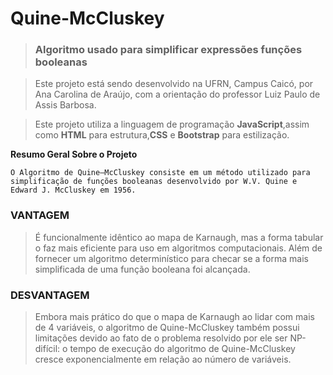 # Quine-McCluskey

>### Algoritmo usado para simplificar expressões funções booleanas

>Este projeto está sendo desenvolvido na UFRN, Campus Caicó, por Ana Carolina de Araújo, com a orientação do professor Luiz Paulo de Assis Barbosa.

>Este projeto utiliza a linguagem de programação **JavaScript**,assim como **HTML** para estrutura,**CSS** e **Bootstrap** para estilização.



**Resumo Geral Sobre o Projeto**

```
O Algoritmo de Quine–McCluskey consiste em um método utilizado para simplificação de funções booleanas desenvolvido por W.V. Quine e Edward J. McCluskey em 1956.
```

### VANTAGEM
 
>É funcionalmente idêntico ao mapa de Karnaugh, mas a forma tabular o faz mais eficiente para uso em algoritmos computacionais.
Além de fornecer um algoritmo determinístico para checar se a forma mais simplificada de uma função booleana foi alcançada.

### DESVANTAGEM

>Embora mais prático do que o mapa de Karnaugh ao lidar com mais de 4 variáveis, o algoritmo de Quine-McCluskey também possui limitações devido ao fato de o problema resolvido por ele ser NP-difícil: o tempo de execução do algoritmo de Quine-McCluskey cresce exponencialmente em relação ao número de variáveis.


